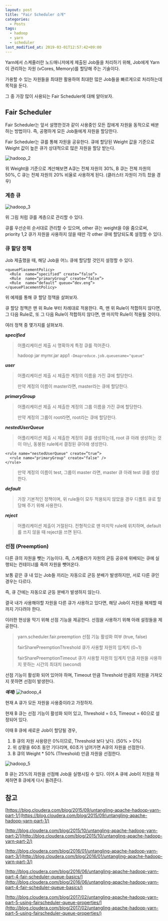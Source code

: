 ```yaml
---
layout: post
title: "Fair Scheduler 소개"
categories:
  - Posts
tags:
  - hadoop
  - yarn
  - scheduler
last_modified_at: 2019-03-01T12:57:42+09:00
---
```




Yarn에서 스케줄러란 노드매니저에게 제출된 Job들을 처리하기 위해, Job에게 Yarn이 관리하는 자원 (vCores, Memory)를 할당해 주는 기술이다.

가용할 수 있는 자원들을 최대한 활용하여 최대한 많은 Job들을 빠르게으로 처리하는데 목적을 둔다.

그 중 가장 많이 사용되는 Fair Scheduler에 대해 알아보자.



## Fair Scheduler

Fair Scheduler는 앞서 설명한것과 같이 사용중인 모든 잡에게 자원을 동적으로 배분하는 방법이다. 즉, 공평하게 모든 Job들에게 자원을 할당한다.

Fair Scheduler는 큐를 통해 자원을 공유한다. 큐에 할당된 Weight 값을 기준으로 Weight 값이 높은 큐가 상대적으로 많은 자원을 할당 받는다.

![hadoop_2](https://user-images.githubusercontent.com/22383120/53460984-5eabfd00-3a82-11e9-8b9a-139e2183603d.PNG)

위 Weight을 기준으로 계산해보면 A큐는 전체 자원의 30%, B 큐는 전체 자원의 50%, C 큐는 전체 자원의 20% 비율로 사용하게 된다. (클러스터 자원이 가득 찼을 경우) 

### 계층 큐
![hadoop_3](https://user-images.githubusercontent.com/22383120/53470827-23232a00-3aa6-11e9-81f5-d825ca630fa8.PNG)

위 그림 처럼 큐를 계층으로 관리할 수 있다. 

큐를 우선순위 순서대로 관리할 수 있으며, other 큐는 weight을 0을 줌으로써, priority 1,2 큐가 자원을 사용하지 않을 때만 각 other 큐에 할당되도록 설정할 수 있다.



### 큐 할당 정책
Job 제출했을 때, 해당 Job을 어느 큐에 할당할 것인지 설정할 수 있다. 
```
<queuePlacementPolicy>
  <Rule  name=“specified” create=“false“>
  <Rule  name=“primaryGroup” create=“false”>
  <Rule  name=“default” queue=“dev.eng”>
</queuePlacementPolicy>
```
위 예제를 통해 큐 할당 정책을 살펴보자. 

큐 할당 정책은 맨 위 Rule 부터 차례대로 적용한다. 즉, 맨 위 Rule이 적합하지 않다면, 그 다음 Rule로, 또 그 다음 Rule이 적합하지 않다면, 맨 마지막 Rule이 적용될 것이다.



여러 정책 중 몇가지를 살펴보자.

***specified***

> 어플리케이션 제출 시 명확하게 특정 큐를 적어준다.
> 
> hadoop jar mymr.jar app1 `-Dmapreduce.job.queuename="queue"`

***user***
> 어플리케이션 제출 시 제출한 계정의 이름을 가진 큐에 할당한다.
> 
> 만약 계정의 이름이 master라면, master라는 큐에 할당한다.

***primaryGroup***
> 어플리케이션 제출 시 제출한 계정의 그룹 이름을 가진 큐에 할당한다.
>
> 만약 계정의 그룹이 root라면, root라는 큐에 할당한다.

***nestedUserQueue***
> 어플리케이션 제출 시 제출한 계정의 큐를 생성하는데, root 큐 아래 생성하는 것이 아닌, 동봉된 rule에서 결정된 큐아래 생성한다.

```
<rule name="nestedUserQueue" create=”true”>
  <rule name="primaryGroup" create="false" />
</rule>
```

> 만약 계정의 이름이 test, 그룹이 master 라면, master 큐 아래 test 큐를 생성한다.

***default***
> 가장 기본적인 정책이며, 위 rule들이 모두 적용되지 않았을 경우 디폴트 큐로 할당해 주기 위해 사용한다.

***reject***
> 어플리케이션 제출이 거절된다. 전형적으로 맨 마지막 rule에 위치하며, default를 쓰지 않을 때 reject을 쓰면 된다.



### 선점 (Preemption)
다른 큐의 자원을 뺏는 기능이다. 즉, 스케줄러가 자원의 균등 공유에 위배되는 큐에 실행되는 컨테이너를 죽여 자원을 뺏어온다.

보통 같은 큐 내 있는 Job들 끼리는 자동으로 균등 분배가 발생하지만, 서로 다른 큐인 경우는 다르다. 

즉, 큐 간에는 자동으로 균등 분배가 발생하지 않는다. 

결국 내가 사용해야할 자원을 다른 큐가 사용하고 있다면, 해당 Job이 자원을 해제할 때 까지 기다려야 한다.

이러한 현상을 막기 위해 선점 기능을 제공한다. 선점을 사용하기 위해 아래 설정들을 제공한다.

> yarn.scheduler.fair.preemption
> 선점 기능 활성화 여부 (true, false)
> 
> fairSharePreemptionThreshold
> 큐가 사용할 자원의 임계치 (0~1)
> 
> fairSharePreemptionTimeout
> 큐가 사용할 자원의 임계치 만큼 자원을 사용하지 못하는 시간의 최대치 (second)



선점 기능이 활성화 되어 있어야 하며, Timeout 만큼 Threshold 만큼의 자원을 가져오지 못하면 선점이 발생한다. <br>

***예제)***
![hadoop_4](https://user-images.githubusercontent.com/22383120/53472701-bf9bfb00-3aab-11e9-9fb0-bf465fac481d.PNG)

현재 A 큐가 모든 자원을 사용중이라고 가정하자.

현재 B 큐는 선점 기능이 활성화 되어 있고, Threshold = 0.5, Timeout = 60으로 설정되어 있다.

이때 B 큐에 새로운 Job이 할당될 경우,

1. B 큐의 자원 사용량은 0%이므로, Threshold 보다 낮다. (50% > 0%)
2. 위 상황을 60초 동안 기다리며, 60초가 넘어가면 A큐의 자원을 선점한다.
3. B 큐의 Weight * 50% (Threshold) 만큼 자원을 선점한다.

![hadoop_5](https://user-images.githubusercontent.com/22383120/53472713-c88ccc80-3aab-11e9-96a4-7f797d833b65.PNG)

B 큐는 25%의 자원을 선점해 Job을 실행시킬 수 있다. 이어 A 큐에 Job이 자원을 하제하면 B 큐에게 다시 돌려준다.



## 참고
[https://blog.cloudera.com/blog/2015/09/untangling-apache-hadoop-yarn-part-1/](https://blog.cloudera.com/blog/2015/09/untangling-apache-hadoop-yarn-part-1/)

[http://blog.cloudera.com/blog/2015/10/untangling-apache-hadoop-yarn-part-2/](http://blog.cloudera.com/blog/2015/10/untangling-apache-hadoop-yarn-part-2/)

[http://blog.cloudera.com/blog/2016/01/untangling-apache-hadoop-yarn-part-3/](http://blog.cloudera.com/blog/2016/01/untangling-apache-hadoop-yarn-part-3/)

[http://blog.cloudera.com/blog/2016/06/untangling-apache-hadoop-yarn-part-4-fair-scheduler-queue-basics/](http://blog.cloudera.com/blog/2016/06/untangling-apache-hadoop-yarn-part-4-fair-scheduler-queue-basics/)

[http://blog.cloudera.com/blog/2017/02/untangling-apache-hadoop-yarn-part-5-using-fairscheduler-queue-properties/](http://blog.cloudera.com/blog/2017/02/untangling-apache-hadoop-yarn-part-5-using-fairscheduler-queue-properties/)